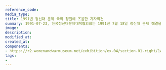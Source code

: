 ```yaml
---
reference_code:
media_type:
title: 1991년 정신대 문제 국회 청원에 즈음한 기자회견
summary: 1991-07-23, 한국정신대문제대책협의회는 1991년 7월 18일 정신대 문제 해결을 위한 청원서를 한국 국회에 제출하고 23일 이와 관련한 기자회견을 열었다. 
image:
description:
modified_at:
created_at:
components:
- https://r2.womenandwarmuseum.net/exhibition/ex-04/section-01-right/14_국회%20청원을%20위해%20한교여연에서%20열린%20기자회견.JPG
tags:
-
---
```

